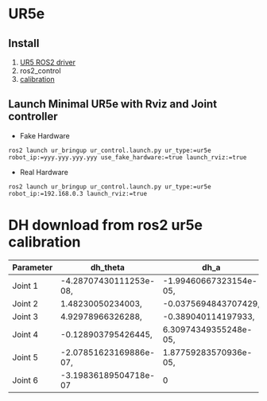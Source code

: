 # UR5e
## Install
1. [UR5 ROS2 driver](https://github.com/UniversalRobots/Universal_Robots_ROS2_Driver/tree/foxy)
2. ros2_control
3. [calibration](https://github.com/UniversalRobots/Universal_Robots_ROS2_Driver/blob/foxy/ur_calibration/README.md)

## Launch Minimal UR5e with Rviz and Joint controller
- Fake Hardware

```
ros2 launch ur_bringup ur_control.launch.py ur_type:=ur5e robot_ip:=yyy.yyy.yyy.yyy use_fake_hardware:=true launch_rviz:=true
```

- Real Hardware
```
ros2 launch ur_bringup ur_control.launch.py ur_type:=ur5e robot_ip:=192.168.0.3 launch_rviz:=true
```

# DH download from ros2 ur5e calibration

| Parameter | dh_theta               | dh_a                   | dh_d                | dh_alpha             |
| ---       | ---                    | ---                    | ---                 | ---                  |
| Joint 1   | -4.28707430111253e-08, | -1.99460667323154e-05, | 0.162553510137443,  | 1.57081954464255,    |
| Joint 2   | 1.48230050234003,      | -0.0375694843707429,   | -414.242852801104,  | -0.00102218947890982,|
| Joint 3   | 4.92978966326288,      | -0.389040114197933,    | 425.001713579027,   | 0.00468723169528323, |
| Joint 4   | -0.128903795426445,    | 6.30974349355248e-05,  | -10.625155821775,   | 1.5698846550097,     |
| Joint 5   | -2.07851623169886e-07, | 1.87759283570936e-05,  | 0.0997619369268171, | -1.57071698140961,   |
| Joint 6   | -3.19836189504718e-07  | 0                      | 0.0997305031064922  | 0                    |
